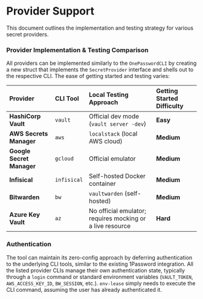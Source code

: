 # Provider Support

This document outlines the implementation and testing strategy for various secret providers.

### Provider Implementation & Testing Comparison

All providers can be implemented similarly to the `OnePasswordCLI` by creating a new struct that implements the `SecretProvider` interface and shells out to the respective CLI. The ease of getting started and testing varies:

| Provider | CLI Tool | Local Testing Approach | Getting Started Difficulty |
| :--- | :--- | :--- | :--- |
| **HashiCorp Vault** | `vault` | Official dev mode (`vault server -dev`) | **Easy** |
| **AWS Secrets Manager** | `aws` | `localstack` (local AWS cloud) | **Medium** |
| **Google Secret Manager**| `gcloud` | Official emulator | **Medium** |
| **Infisical** | `infisical` | Self-hosted Docker container | **Medium** |
| **Bitwarden** | `bw` | `vaultwarden` (self-hosted) | **Medium** |
| **Azure Key Vault** | `az` | No official emulator; requires mocking or a live resource | **Hard** |

### Authentication

The tool can maintain its zero-config approach by deferring authentication to the underlying CLI tools, similar to the existing 1Password integration. All the listed provider CLIs manage their own authentication state, typically through a `login` command or standard environment variables (`VAULT_TOKEN`, `AWS_ACCESS_KEY_ID`, `BW_SESSION`, etc.). `env-lease` simply needs to execute the CLI command, assuming the user has already authenticated it.

